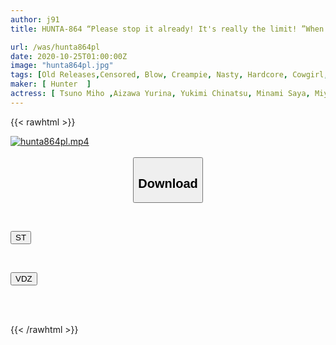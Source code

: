 ```yaml
---
author: j91
title: HUNTA-864 “Please stop it already! It's really the limit! ”When I showed off the AV to the housekeeper on a business trip, she got really excited! Continuous explosive orgasm with hard piston that doesn't stop even if you cum!

url: /was/hunta864pl
date: 2020-10-25T01:00:00Z
image: "hunta864pl.jpg"
tags: [Old Releases,Censored, Blow, Creampie, Nasty, Hardcore, Cowgirl, Various Professions, 4HR+	]
maker: [ Hunter  ]
actress: [ Tsuno Miho ,Aizawa Yurina, Yukimi Chinatsu, Minami Saya, Miyoshi Nagi ]
---
```



{{< rawhtml >}}

<div class="video" data-videoid="kl39jg1l8Vi9Or">
    <a href="javascript:;">
        <img src="/was/hunta864pl/hunta864pl.jpg" width="WIDTH" height="HEIGHT" alt="hunta864pl.mp4" loading="lazy">
    </a>
</div>

<script type="text/javascript" src="https://j91.asia/asset/on-demand-st.js"></script>

<br>
  <link rel="stylesheet" href="https://j91.asia/asset/bs5.css">
  
  <center>
  <button class="btn btn-primary" type="button" data-bs-toggle="collapse" data-bs-target=".multi-collapse" aria-expanded="false" aria-controls="multiCollapseExample1 multiCollapseExample2"><h2>Download</h2></button></center>
</p>
<div class="row">
  <div class="col">
    <div class="collapse multi-collapse" id="multiCollapseExample1">
      <div class="card card-body">
	      	      <br>
<div class="buttons">  
<p><a href="https://streamtape.to/v/kl39jg1l8Vi9Or" target="_blank"><button class="btn-hover color-3"><i class="fa fa-download"></i> ST</button></a></p></div>
    </div>
  </div>
</div>
  <div class="col">
    <div class="collapse multi-collapse" id="multiCollapseExample2">
      <div class="card card-body">
	      <br>
<div class="buttons">
<p><a href="https://vidoza.net/u6qo13803oc4" target="_blank"><button class="btn-hover color-8"><i class="fa fa-download"></i> VDZ</button></a></p></div>
<br><br>
      </div>
    </div>
  </div>
</div>

{{< /rawhtml >}}